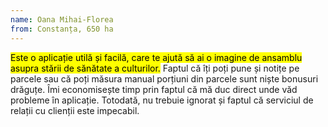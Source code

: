 ```yaml
---
name: Oana Mihai-Florea
from: Constanța, 650 ha
---
```


<mark>Este o aplicație utilă și facilă, care te ajută să ai o imagine de ansamblu asupra stării de sănătate a culturilor.</mark> Faptul că îți poți pune și notițe pe parcele sau că poți măsura manual porțiuni din parcele sunt niște bonusuri drăguțe. Îmi economisește timp prin faptul că mă duc direct unde văd probleme în aplicație. Totodată, nu trebuie ignorat și faptul că serviciul de relații cu clienții este impecabil.